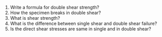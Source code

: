 1. Write a formula for double shear strength?
2. How the specimen breaks in double shear?
3. What is shear strength?
4. What is the difference between single shear and double shear failure?
5. Is the direct shear stresses are same in single and in double shear?
